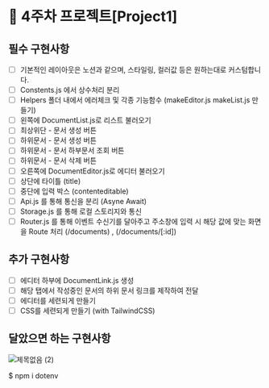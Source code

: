 # 📌 4주차 프로젝트[Project1]

## 필수 구현사항

- [ ] 기본적인 레이아웃은 노션과 같으며, 스타일링, 컬러값 등은 원하는대로 커스텀합니다.
- [ ] Constents.js 에서 상수처리 분리
- [ ] Helpers 폴더 내에서 에러체크 및 각종 기능함수 (makeEditor.js makeList.js 만들기)
- [ ] 왼쪽에 DocumentList.js로 리스트 불러오기
- [ ] 최상위단 - 문서 생성 버튼
- [ ] 하위문서 - 문서 생성 버튼
- [ ] 하위문서 - 문서 하부문서 조회 버튼
- [ ] 하위문서 - 문서 삭제 버튼
- [ ] 오른쪽에 DocumentEditor.js로 에디터 불러오기
- [ ] 상단에 타이틀 (title)
- [ ] 중단에 입력 박스 (contenteditable)
- [ ] Api.js 를 통해 통신을 분리 (Asyne Await)
- [ ] Storage.js 를 통해 로컬 스토리지와 통신
- [ ] Router.js 를 통해 이벤트 수신기를 달아주고 주소창에 입력 시 해당 값에 맞는 화면을 Route 처리 (/documents) , (/documents/[:id])

## 추가 구현사항

- [ ] 에디터 하부에 DocumentLink.js 생성
- [ ] 해당 탭에서 작성중인 문서의 하위 문서 링크를 제작하여 전달
- [ ] 에디터를 세련되게 만들기
- [ ] CSS를 세련되게 만들기 (with TailwindCSS)

## 달았으면 하는 구현사항

![제목없음 (2)](https://user-images.githubusercontent.com/97251710/200494997-0cec547b-d98a-47bd-a109-8b25a9dcac9d.png)

$ npm i dotenv
